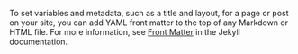 To set variables and metadata, such as a title and layout, for a page or post on your site, you can add YAML front matter to the top of any Markdown or HTML file. For more information, see [Front Matter](https://jekyllrb.com/docs/front-matter/) in the Jekyll documentation.
